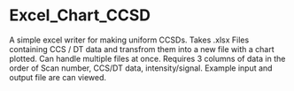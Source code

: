 # Excel_Chart_CCSD
A simple excel writer for making uniform CCSDs.
Takes .xlsx Files containing CCS / DT data and transfrom them into a new file with a chart plotted. Can handle multiple files at once. 
Requires 3 columns of data in the order of Scan number, CCS/DT data, intensity/signal.
Example input and output file are can viewed.
